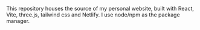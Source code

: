 This repository houses the source of my personal website, built with React, Vite, three.js, tailwind css and Netlify. I use node/npm as the package manager.
